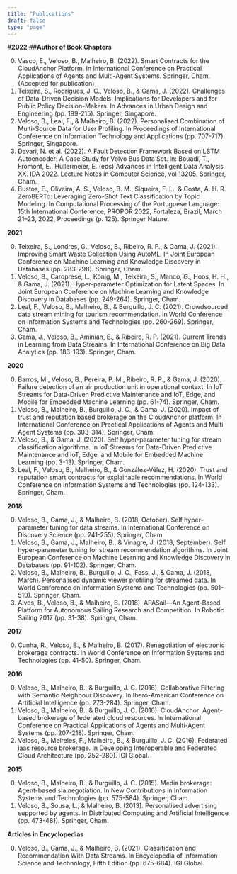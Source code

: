 ```yaml
---
title: "Publications"
draft: false
type: "page"
---
```




#**2022**
##**Author of Book Chapters**

0. Vasco, E., Veloso, B., Malheiro, B. (2022). Smart Contracts for the CloudAnchor Platform. In International Conference on Practical Applications of Agents and Multi-Agent Systems. Springer, Cham. (Accepted for publication)
0. Teixeira, S., Rodrigues, J. C., Veloso, B., \& Gama, J. (2022). Challenges of Data-Driven Decision Models: Implications for Developers and for Public Policy Decision-Makers. In Advances in Urban Design and Engineering (pp. 199-215). Springer, Singapore.
0. Veloso, B., Leal, F., \& Malheiro, B. (2022). Personalised Combination of Multi-Source Data for User Profiling. In Proceedings of International Conference on Information Technology and Applications (pp. 707-717). Springer, Singapore.
0. Davari, N. et al. (2022). A Fault Detection Framework Based on LSTM Autoencoder: A Case Study for Volvo Bus Data Set. In: Bouadi, T., Fromont, E., Hüllermeier, E. (eds) Advances in Intelligent Data Analysis XX. IDA 2022. Lecture Notes in Computer Science, vol 13205. Springer, Cham.
0. Bustos, E., Oliveira, A. S., Veloso, B. M., Siqueira, F. L., \& Costa, A. H. R. ZeroBERTo: Leveraging Zero-Shot Text Classification by Topic Modeling. In Computational Processing of the Portuguese Language: 15th International Conference, PROPOR 2022, Fortaleza, Brazil, March 21–23, 2022, Proceedings (p. 125). Springer Nature.

**2021**

0. Teixeira, S., Londres, G., Veloso, B., Ribeiro, R. P., \& Gama, J. (2021). Improving Smart Waste Collection Using AutoML. In Joint European Conference on Machine Learning and Knowledge Discovery in Databases (pp. 283-298). Springer, Cham.
0. Veloso, B., Caroprese, L., König, M., Teixeira, S., Manco, G., Hoos, H. H., \& Gama, J. (2021). Hyper-parameter Optimization for Latent Spaces. In Joint European Conference on Machine Learning and Knowledge Discovery in Databases (pp. 249-264). Springer, Cham.
0. Leal, F., Veloso, B., Malheiro, B., \& Burguillo, J. C. (2021). Crowdsourced data stream mining for tourism recommendation. In World Conference on Information Systems and Technologies (pp. 260-269). Springer, Cham.
0. Gama, J., Veloso, B., Aminian, E., \& Ribeiro, R. P. (2021). Current Trends in Learning from Data Streams. In International Conference on Big Data Analytics (pp. 183-193). Springer, Cham.

**2020**

0. Barros, M., Veloso, B., Pereira, P. M., Ribeiro, R. P., \& Gama, J. (2020). Failure detection of an air production unit in operational context. In IoT Streams for Data-Driven Predictive Maintenance and IoT, Edge, and Mobile for Embedded Machine Learning (pp. 61-74). Springer, Cham.
0. Veloso, B., Malheiro, B., Burguillo, J. C., \& Gama, J. (2020). Impact of trust and reputation based brokerage on the CloudAnchor platform. In International Conference on Practical Applications of Agents and Multi-Agent Systems (pp. 303-314). Springer, Cham.
0. Veloso, B., \& Gama, J. (2020). Self hyper-parameter tuning for stream classification algorithms. In IoT Streams for Data-Driven Predictive Maintenance and IoT, Edge, and Mobile for Embedded Machine Learning (pp. 3-13). Springer, Cham.
0. Leal, F., Veloso, B., Malheiro, B., \& González-Vélez, H. (2020). Trust and reputation smart contracts for explainable recommendations. In World Conference on Information Systems and Technologies (pp. 124-133). Springer, Cham.

**2018**

0. Veloso, B., Gama, J., \& Malheiro, B. (2018, October). Self hyper-parameter tuning for data streams. In International Conference on Discovery Science (pp. 241-255). Springer, Cham.
0. Veloso, B., Gama, J., Malheiro, B., \& Vinagre, J. (2018, September). Self hyper-parameter tuning for stream recommendation algorithms. In Joint European Conference on Machine Learning and Knowledge Discovery in Databases (pp. 91-102). Springer, Cham.
0. Veloso, B., Malheiro, B., Burguillo, J. C., Foss, J., \& Gama, J. (2018, March). Personalised dynamic viewer profiling for streamed data. In World Conference on Information Systems and Technologies (pp. 501-510). Springer, Cham.
0. Alves, B., Veloso, B., \& Malheiro, B. (2018). APASail—An Agent-Based Platform for Autonomous Sailing Research and Competition. In Robotic Sailing 2017 (pp. 31-38). Springer, Cham.

**2017**

0. Cunha, R., Veloso, B., \& Malheiro, B. (2017). Renegotiation of electronic brokerage contracts. In World Conference on Information Systems and Technologies (pp. 41-50). Springer, Cham.

**2016**

0. Veloso, B., Malheiro, B., \& Burguillo, J. C. (2016). Collaborative Filtering with Semantic Neighbour Discovery. In Ibero-American Conference on Artificial Intelligence (pp. 273-284). Springer, Cham.
0. Veloso, B., Malheiro, B., \& Burguillo, J. C. (2016). CloudAnchor: Agent-based brokerage of federated cloud resources. In International Conference on Practical Applications of Agents and Multi-Agent Systems (pp. 207-218). Springer, Cham.
0. Veloso, B., Meireles, F., Malheiro, B., \& Burguillo, J. C. (2016). Federated iaas resource brokerage. In Developing Interoperable and Federated Cloud Architecture (pp. 252-280). IGI Global.

**2015**

0. Veloso, B., Malheiro, B., \& Burguillo, J. C. (2015). Media brokerage: Agent-based sla negotiation. In New Contributions in Information Systems and Technologies (pp. 575-584). Springer, Cham.
0. Veloso, B., Sousa, L., \& Malheiro, B. (2013). Personalised advertising supported by agents. In Distributed Computing and Artificial Intelligence (pp. 473-481). Springer, Cham.

**Articles in Encyclopedias**

0. Veloso, B., Gama, J., \& Malheiro, B. (2021). Classification and Recommendation With Data Streams. In Encyclopedia of Information Science and Technology, Fifth Edition (pp. 675-684). IGI Global.
